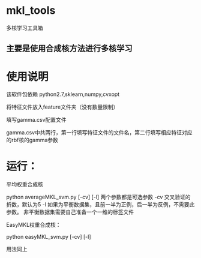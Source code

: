# mkl_tools
多核学习工具箱
## 主要是使用合成核方法进行多核学习
# 使用说明
该软件包依赖 python2.7,sklearn,numpy,cvxopt 

将特征文件放入feature文件夹（没有数量限制）

填写gamma.csv配置文件

gamma.csv中共两行，第一行填写特征文件的文件名，第二行填写相应特征对应的rbf核的gamma参数

# 运行：

平均权重合成核

  python averageMKL_svm.py [-cv] [-l]
  两个参数都是可选参数
  -cv 交叉验证的折数，默认为5
  -l 如果为平衡数据集，且前一半为正例，后一半为反例，不需要此参数。
     非平衡数据集需要自己准备一个一维的标签文件

EasyMKL权重合成核：
  
  python easyMKL_svm.py [-cv] [-l]
  
  用法同上
